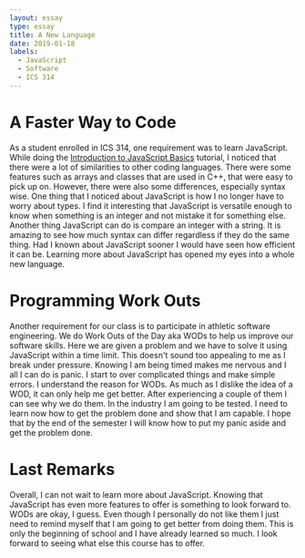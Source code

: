 ```yaml
---
layout: essay
type: essay
title: A New Language
date: 2019-01-18
labels:
  - JavaScript
  - Software
  - ICS 314
---
```

# A Faster Way to Code
As a student enrolled in ICS 314, one requirement was to learn JavaScript. While doing the [Introduction to JavaScript Basics](https://learn.freecodecamp.org/javascript-algorithms-and-data-structures/basic-javascript) tutorial, I noticed that there were a lot of similarities to other coding languages. There were some features such as arrays and classes that are used in C++, that were easy to pick up on. However, there were also some differences, especially syntax wise. One thing that I noticed about JavaScript is how I no longer have to worry about types. I find it interesting that JavaScript is versatile enough to know when something is an integer and not mistake it for something else. Another thing JavaScript can do is compare an integer with a string. It is amazing to see how much syntax can differ regardless if they do the same thing. Had I known about JavaScript sooner I would have seen how efficient it can be. Learning more about JavaScript has opened my eyes into a whole new language. 

# Programming Work Outs
Another requirement for our class is to participate in athletic software engineering. We do Work Outs of the Day aka WODs to help us improve our software skills. Here we are given a problem and we have to solve it using JavaScript within a time limit. This doesn't sound too appealing to me as I break under pressure. Knowing I am being timed makes me nervous and I all I can do is panic. I start to over complicated things and make simple errors. I understand the reason for WODs. As much as I dislike the idea of a WOD, it can only help me get better. After experiencing a couple of them I can see why we do them. In the industry I am going to be tested. I need to learn now how to get the problem done and show that I am capable. I hope that by the end of the semester I will know how to put my panic aside and get the problem done.

# Last Remarks
Overall, I can not wait to learn more about JavaScript. Knowing that JavaScript has even more features to offer is something to look forward to. WODs are okay, I guess. Even though I personally do not like them I just need to remind myself that I am going to get better from doing them. This is only the beginning of school and I have already learned so much. I look forward to seeing what else this course has to offer.
